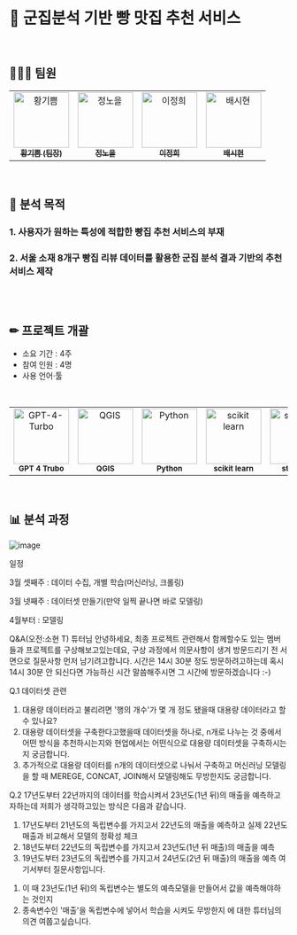 # 🍞 군집분석 기반 빵 맛집 추천 서비스

</br>

## 👩🏻‍💻 팀원

<table>
  <tbody>
    <tr>
      <td align="center"><a href="https://github.com/DIB-PP"><img src="https://avatars.githubusercontent.com/u/155515440?s=64&v=4" width="100px;" alt="황기쁨"/><br /><sub><b>황기쁨 (팀장)</b></sub></a><br /></td>
      <td align="center"><a href="https://github.com/augnoel"><img src="https://avatars.githubusercontent.com/u/157769634?s=64&v=4" width="100px;" alt="정노을"/><br /><sub><b>정노을</b></sub></a><br /></td>
      <td align="center"><a href="https://github.com/gabrietofu"><img src="https://avatars.githubusercontent.com/u/157769636?v=4" width="100px;" alt="이정희"/><br /><sub><b>이정희</b></sub></a><br /></td>
      <td align="center"><a href="https://github.com/dataosean"><img src="https://avatars.githubusercontent.com/u/156559007?s=64&v=4" width="100px;" alt="배시현"/><br /><sub><b>배시현</b></sub></a><br /></td>      
    </tr>
  </tbody>
</table>

</br>

## 🚩 분석 목적

### 1. 사용자가 원하는 특성에 적합한 빵집 추천 서비스의 부재

### 2. 서울 소재 8개구 빵집 리뷰 데이터를 활용한 군집 분석 결과 기반의 추천 서비스 제작
</br>

</br>

## ✏ 프로젝트 개괄
- 소요 기간 : 4주
- 참여 인원 : 4명
- 사용 언어·툴
</br>
<table>
  <tbody>
    <tr>
      <td align="center"><img src="https://encrypted-tbn0.gstatic.com/images?q=tbn:ANd9GcTOolZ-W3pvrU-iwrA7fZe3U-xxFRMb97S0Ti5K_g9ZRg&s" width="100px;" alt="GPT-4-Turbo"/><br /><sub><b>GPT 4 Trubo</b></sub></a><br /></td>
      <td align="center"><img src="https://velog.velcdn.com/images/jaehye0ng2/post/91fe86a6-6825-400a-bd91-e56ae038c083/image.png" width="100px;" alt="QGIS"/><br /><sub><b>QGIS</b></sub></a><br /></td>
      <td align="center"><img src="https://upload.wikimedia.org/wikipedia/commons/thumb/c/c3/Python-logo-notext.svg/1200px-Python-logo-notext.svg.png" width="100px;" alt="Python"/><br /><sub><b>Python</b></sub></a><br /></td>
      <td align="center"><img src="https://upload.wikimedia.org/wikipedia/commons/thumb/0/05/Scikit_learn_logo_small.svg/1200px-Scikit_learn_logo_small.svg.png" width="100px;" alt="scikit learn"/><br /><sub><b>scikit learn</b></sub></a><br /></td>
      <td align="center"><img src="https://blog.zarathu.com/posts/2023-02-01-streamlit/logo.jpeg" width="100px;" alt="streamlit"/><br /><sub><b>streamlit</b></sub></a><br /></td>  
    </tr>
  </tbody>
</table>

</br>

## 📊 분석 과정
![image](https://github.com/gabrietofu/final_project/assets/157769636/d0b8eec5-a156-471a-9e49-814ca48dd74b)





















일정

3월 셋째주 : 데이터 수집, 개별 학습(머신러닝, 크롤링)

3월 넷째주 : 데이터셋 만들기(만약 일찍 끝나면 바로 모델링)

4월부터 : 모델링







Q&A(오전:소현 T)
튜터님 안녕하세요, 최종 프로젝트 관련해서 함께할수도 있는 멤버들과 프로젝트를 구상해보고있는데요,
구상 과정에서 의문사항이 생겨 방문드리기 전 서면으로 질문사항 먼저 남기려고합니다.
시간은 14시 30분 정도 방문하려고하는데 혹시 14시 30분 안 되신다면 가능하신 시간 말씀해주시면 그 시간에 방문하겠습니다 :-)

Q.1 데이터셋 관련
 1) 대용량 데이터라고 불리려면 '행의 개수'가 몇 개 정도 됐을때 대용량 데이터라고 할 수 있나요?
 2) 대용량 데이터셋을 구축한다고했을때 데이터셋을 하나로, n개로 나누는 것 중에서 어떤 방식을 추천하시는지와 현업에서는 어떤식으로 대용량 데이터셋을 구축하시는지 궁금합니다.
 3) 추가적으로 대용량 데이터를 n개의 데이터셋으로 나눠서 구축하고 머신러닝 모델링을 할 때 MEREGE, CONCAT, JOIN해서 모델링해도 무방한지도 궁금합니다.

Q.2
17년도부터 22년까지의 데이터를 학습시켜서 23년도(1년 뒤)의 매출을 예측하고자하는데
저희가 생각하고있는 방식은 다음과 같습니다.
1. 17년도부터 21년도의 독립변수를 가지고서 22년도의 매출을 예측하고 실제 22년도 매출과 비교해서 모델의 정확성 체크
2. 18년도부터 22년도의 독립변수를 가지고서 23년도(1년 뒤 매출)의 매출을 예측
3. 19년도부터 23년도의 독립변수를 가지고서 24년도(2년 뒤 매출)의 매출을 예측
여기서부터 질문사항입니다.
 1) 이 때 23년도(1년 뒤)의 독립변수는 별도의 예측모델을 만들어서 값을 예측해야하는 것인지
 2) 종속변수인 '매출'을 독립변수에 넣어서 학습을 시켜도 무방한지
에 대한 튜터님의 의견 여쭙고싶습니다.
